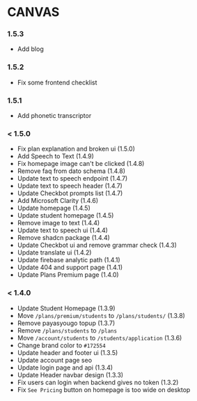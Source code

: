 # CANVAS

### 1.5.3

- Add blog

### 1.5.2

- Fix some frontend checklist

### 1.5.1

- Add phonetic transcriptor

### < 1.5.0

- Fix plan explanation and broken ui (1.5.0)
- Add Speech to Text (1.4.9)
- Fix homepage image can't be clicked (1.4.8)
- Remove faq from dato schema (1.4.8)
- Update text to speech endpoint (1.4.7)
- Update text to speech header (1.4.7)
- Update Checkbot prompts list (1.4.7)
- Add Microsoft Clarity (1.4.6)
- Update homepage (1.4.5)
- Update student homepage (1.4.5)
- Remove image to text (1.4.4)
- Update text to speech ui (1.4.4)
- Remove shadcn package (1.4.4)
- Update Checkbot ui and remove grammar check (1.4.3)
- Update translate ui (1.4.2)
- Update firebase analytic path (1.4.1)
- Update 404 and support page (1.4.1)
- Update Plans Premium page (1.4.0)

### < 1.4.0

- Update Student Homepage (1.3.9)
- Move `/plans/premium/students` to `/plans/students/` (1.3.8)
- Remove payasyougo topup (1.3.7)
- Remove `/plans/students` to `/plans`
- Move `/account/students` to `/students/application` (1.3.6)
- Change brand color to `#172554`
- Update header and footer ui (1.3.5)
- Update account page seo
- Update login page and api (1.3.4)
- Update Header navbar design (1.3.3)
- Fix users can login when backend gives no token (1.3.2)
- Fix `See Pricing` button on homepage is too wide on desktop
